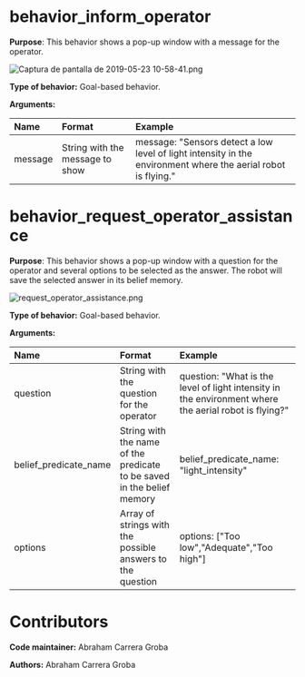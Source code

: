 # behavior_inform_operator

**Purpose**: This behavior shows a pop-up window with a message for the operator.

![Captura de pantalla de 2019-05-23 10-58-41.png](https://bitbucket.org/repo/rokr9B/images/2418177015-Captura%20de%20pantalla%20de%202019-05-23%2010-58-41.png)


**Type of behavior:** Goal-based behavior.

**Arguments:** 

| Name    |   Format  |  Example |  
| :-----------| :---------| :--------|
| message |String with the message to show|message: "Sensors detect a low level of light intensity in the environment where the aerial robot is flying."|	

# behavior_request_operator_assistance

**Purpose**: This behavior shows a pop-up window with a question for the operator and several options to be selected as the answer. The robot will save the selected answer in its belief memory.

![request_operator_assistance.png](https://bitbucket.org/repo/rokr9B/images/3120408549-request_operator_assistance.png)

**Type of behavior:** Goal-based behavior.

**Arguments:** 

| Name    |   Format  |  Example |  
| :-----------| :---------| :--------|
| question |String with the question for the operator | question: "What is the level of light intensity in the environment where the aerial robot is flying?"|
| belief_predicate_name |String with the name of the predicate to be saved in the belief memory| belief_predicate_name: "light_intensity"|
| options | Array of strings with the possible answers to the question| options: ["Too low","Adequate","Too high"]|

# Contributors

**Code maintainer:** Abraham Carrera Groba

**Authors:** Abraham Carrera Groba
